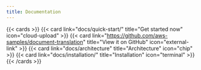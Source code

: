 ```yaml
---
title: Documentation
---
```


{{< cards >}}
  {{< card link="docs/quick-start/" title="Get started now" icon="cloud-upload" >}}
  {{< card link="https://github.com/aws-samples/document-translation" title="View it on GitHub" icon="external-link" >}}
  {{< card link="docs/architecture" title="Architecture" icon="chip" >}}
  {{< card link="docs/installation/" title="Installation" icon="terminal" >}}
{{< /cards >}}
